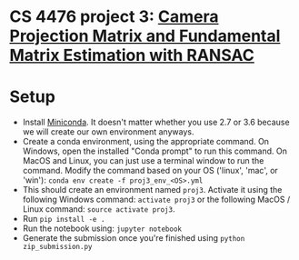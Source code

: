 # CS 4476 project 3: [Camera Projection Matrix and Fundamental Matrix Estimation with RANSAC](https://dellaert.github.io/19F-4476/proj3.html/)


# Setup
- Install <a href="https://conda.io/miniconda.html">Miniconda</a>. It doesn't matter whether you use 2.7 or 3.6 because we will create our own environment anyways.
- Create a conda environment, using the appropriate command. On Windows, open the installed "Conda prompt" to run this command. On MacOS and Linux, you can just use a terminal window to run the command. Modify the command based on your OS ('linux', 'mac', or 'win'): `conda env create -f proj3_env_<OS>.yml`
- This should create an environment named `proj3`. Activate it using the following Windows command: `activate proj3` or the following MacOS / Linux command: `source activate proj3`.
- Run `pip install -e .`
- Run the notebook using: `jupyter notebook`
- Generate the submission once you're finished using `python zip_submission.py`
